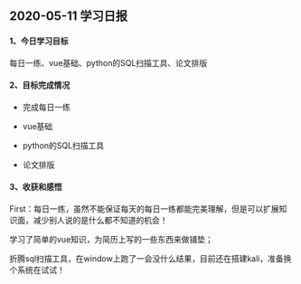 ## 2020-05-11 学习日报

#### 1、今日学习目标

每日一练、vue基础、python的SQL扫描工具、论文排版

#### 2、目标完成情况

- 完成每日一练

- vue基础
- python的SQL扫描工具
- 论文排版

#### 3、收获和感悟

First：每日一练，虽然不能保证每天的每日一练都能完美理解，但是可以扩展知识面，减少别人说的是什么都不知道的机会！

学习了简单的vue知识，为简历上写的一些东西来做铺垫；

折腾sql扫描工具，在window上跑了一会没什么结果，目前还在搭建kali，准备换个系统在试试！
